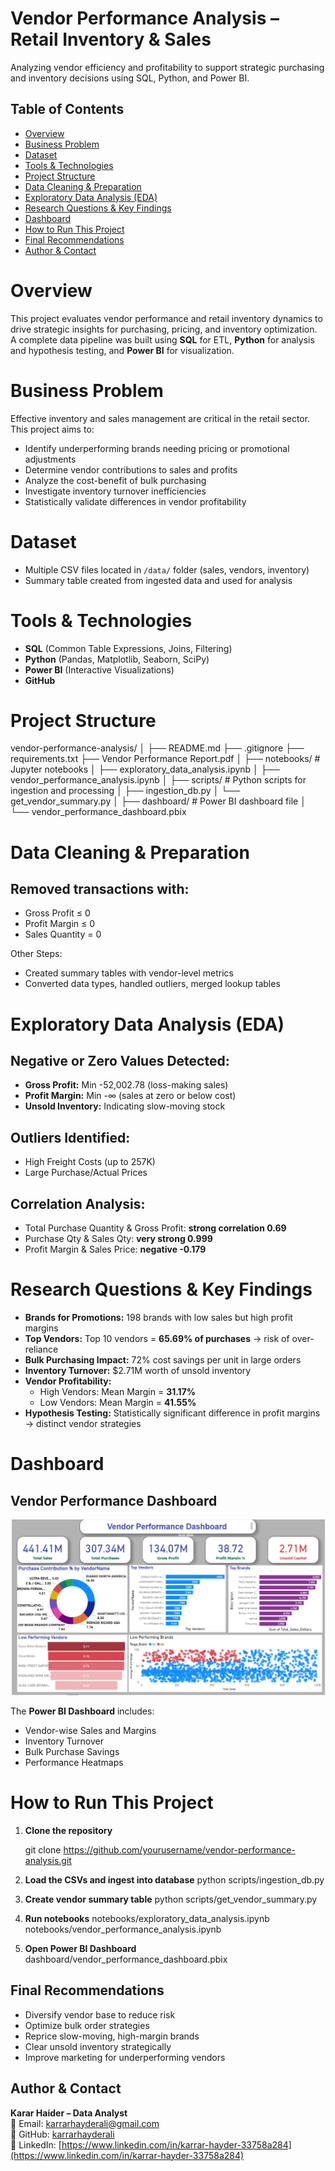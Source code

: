 # Vendor Performance Analysis – Retail Inventory & Sales
Analyzing vendor efficiency and profitability to support strategic purchasing and inventory decisions using SQL, Python, and Power BI.

## Table of Contents
- [Overview](#overview)
- [Business Problem](#business-problem)
- [Dataset](#dataset)
- [Tools & Technologies](#tools--technologies)
- [Project Structure](#project-structure)
- [Data Cleaning & Preparation](#data-cleaning--preparation)
- [Exploratory Data Analysis (EDA)](#exploratory-data-analysis-eda)
- [Research Questions & Key Findings](#research-questions--key-findings)
- [Dashboard](#dashboard)
- [How to Run This Project](#how-to-run-this-project)
- [Final Recommendations](#final-recommendations)
- [Author & Contact](#author--contact)

# Overview
This project evaluates vendor performance and retail inventory dynamics to drive strategic insights for purchasing, pricing, and inventory optimization.  
A complete data pipeline was built using **SQL** for ETL, **Python** for analysis and hypothesis testing, and **Power BI** for visualization.

# Business Problem
Effective inventory and sales management are critical in the retail sector. This project aims to:

- Identify underperforming brands needing pricing or promotional adjustments
- Determine vendor contributions to sales and profits
- Analyze the cost-benefit of bulk purchasing
- Investigate inventory turnover inefficiencies
- Statistically validate differences in vendor profitability

# Dataset
- Multiple CSV files located in `/data/` folder (sales, vendors, inventory)
- Summary table created from ingested data and used for analysis

# Tools & Technologies
- **SQL** (Common Table Expressions, Joins, Filtering)
- **Python** (Pandas, Matplotlib, Seaborn, SciPy)
- **Power BI** (Interactive Visualizations)
- **GitHub**

# Project Structure
vendor-performance-analysis/
│
├── README.md
├── .gitignore
├── requirements.txt
├── Vendor Performance Report.pdf
│
├── notebooks/ # Jupyter notebooks
│ ├── exploratory_data_analysis.ipynb
│ ├── vendor_performance_analysis.ipynb
│
├── scripts/ # Python scripts for ingestion and processing
│ ├── ingestion_db.py
│ └── get_vendor_summary.py
│
├── dashboard/ # Power BI dashboard file
│ └── vendor_performance_dashboard.pbix

# Data Cleaning & Preparation
## Removed transactions with:
- Gross Profit ≤ 0  
- Profit Margin ≤ 0  
- Sales Quantity = 0  

Other Steps:
- Created summary tables with vendor-level metrics
- Converted data types, handled outliers, merged lookup tables

# Exploratory Data Analysis (EDA)
## Negative or Zero Values Detected:
- **Gross Profit:** Min -52,002.78 (loss-making sales)
- **Profit Margin:** Min -∞ (sales at zero or below cost)
- **Unsold Inventory:** Indicating slow-moving stock

## Outliers Identified:
- High Freight Costs (up to 257K)
- Large Purchase/Actual Prices

## Correlation Analysis:
- Total Purchase Quantity & Gross Profit: **strong correlation 0.69**
- Purchase Qty & Sales Qty: **very strong 0.999**
- Profit Margin & Sales Price: **negative -0.179**

# Research Questions & Key Findings
- **Brands for Promotions:** 198 brands with low sales but high profit margins  
- **Top Vendors:** Top 10 vendors = **65.69% of purchases** → risk of over-reliance  
- **Bulk Purchasing Impact:** 72% cost savings per unit in large orders  
- **Inventory Turnover:** $2.71M worth of unsold inventory  
- **Vendor Profitability:**  
  - High Vendors: Mean Margin = **31.17%**  
  - Low Vendors: Mean Margin = **41.55%**  
- **Hypothesis Testing:** Statistically significant difference in profit margins → distinct vendor strategies

# Dashboard
## Vendor Performance Dashboard

![Vendor Performance Dashboard](images/dashboard.PNG)

The **Power BI Dashboard** includes:
- Vendor-wise Sales and Margins
- Inventory Turnover
- Bulk Purchase Savings
- Performance Heatmaps

# How to Run This Project
1. **Clone the repository**  

   git clone https://github.com/yourusername/vendor-performance-analysis.git
2. **Load the CSVs and ingest into database**
   python scripts/ingestion_db.py

3. **Create vendor summary table**
   python scripts/get_vendor_summary.py
4. **Run notebooks**
    notebooks/exploratory_data_analysis.ipynb
    notebooks/vendor_performance_analysis.ipynb
  
5. **Open Power BI Dashboard**
   dashboard/vendor_performance_dashboard.pbix



## Final Recommendations
- Diversify vendor base to reduce risk  
- Optimize bulk order strategies  
- Reprice slow-moving, high-margin brands  
- Clear unsold inventory strategically  
- Improve marketing for underperforming vendors  

## Author & Contact
**Karar Haider – Data Analyst**  
📧 Email: [karrarhayderali@gmail.com](mailto:karrarhayderali@gmail.com)  
🔗 GitHub: [karrarhayderali](https://github.com/karrarhayderali)  
🔗 LinkedIn: [https://www.linkedin.com/in/karrar-hayder-33758a284](https://www.linkedin.com/in/karrar-hayder-33758a284)


